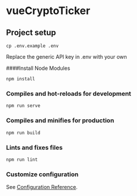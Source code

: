 # vueCryptoTicker

## Project setup
```
cp .env.example .env
```
Replace the generic API key in .env with your own

####Install Node Modules

```
npm install
```

### Compiles and hot-reloads for development
```
npm run serve
```

### Compiles and minifies for production
```
npm run build
```

### Lints and fixes files
```
npm run lint
```

### Customize configuration
See [Configuration Reference](https://cli.vuejs.org/config/).
